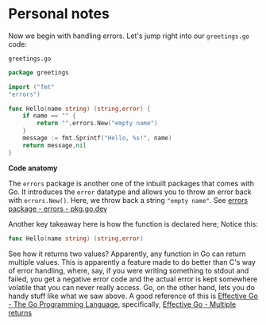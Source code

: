 # Personal notes

Now we begin with handling errors. Let's jump right into our `greetings.go` code:

`greetings.go`
```go
package greetings

import ("fmt"
"errors")

func Hello(name string) (string,error) {
	if name == "" {
		return "",errors.New("empty name")
	}
	message := fmt.Sprintf("Hello, %s!", name)
	return message,nil
}
```

**Code anatomy**

The `errors` package is another one of the inbuilt packages that comes with Go. It introduces the `error` datatype and allows you to throw an error back with `errors.New()`. Here, we throw back a string `"empty name"`.  See [errors package - errors - pkg.go.dev](https://pkg.go.dev/errors#example-New)

Another key takeaway here is how the function is declared here; Notice this:
```go
func Hello(name string) (string,error)
```
See how it returns two values? Apparently, any function in Go can return multiple values. This is apparently a feature made to do better than C's way of error handling, where, say, if you were writing something to stdout and failed, you get a negative error code and the actual error is kept somewhere volatile that you can never really access. Go, on the other hand, lets you do handy stuff like what we saw above. A good reference of this is [Effective Go - The Go Programming Language](https://go.dev/doc/effective_go), specifically, [Effective Go - Multiple returns](https://go.dev/doc/effective_go#multiple-returns)

